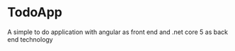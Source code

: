 # TodoApp
A simple to do application with angular as front end and .net core 5 as back end technology
